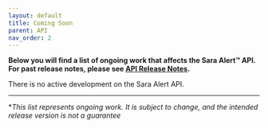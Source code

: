 ```yaml
---
layout: default
title: Coming Soon
parent: API
nav_order: 2
---
```


**Below you will find a list of ongoing work that affects the Sara Alert™ API. For past release notes, please see [API Release Notes](api-release-notes).**

There is no active development on the Sara Alert API.

---

\*_This list represents ongoing work. It is subject to change, and the intended release version is not a guarantee_
